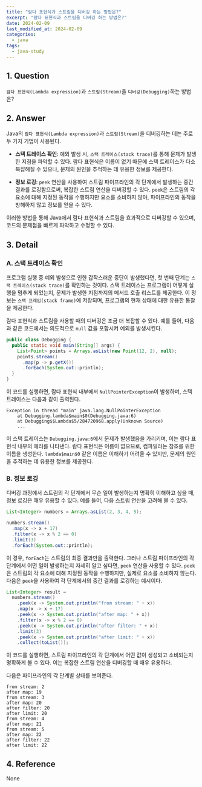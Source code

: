 ```yaml
---
title: "람다 표현식과 스트림을 디버깅 하는 방법은?"
excerpt: "람다 표현식과 스트림을 디버깅 하는 방법은?"
date: 2024-02-09
last_modified_at: 2024-02-09
categories:
  - java
tags:
  - java-study
---
```


## 1. Question

`람다 표현식(Lambda expression)`과 `스트림(Stream)`을 `디버깅(Debugging)`하는 방법은?

## 2. Answer

Java의 `람다 표현식(Lambda expression)`과 `스트림(Stream)`을 디버깅하는 데는 주로 두 가지 기법이 사용된다.

* **스택 트레이스 확인**: 예외 발생 시, `스택 트레이스(stack trace)`를 통해 문제가 발생한 지점을 파악할 수 있다. 람다 표현식은 이름이 없기 때문에 스택 트레이스가 다소 복잡해질 수 있으나, 문제의 원인을 추적하는 데 유용한 정보를 제공한다.

* **정보 로깅**: `peek` 연산을 사용하여 스트림 파이프라인의 각 단계에서 발생하는 중간 결과를 로깅함으로써, 복잡한 스트림 연산을 디버깅할 수 있다. `peek`은 스트림의 각 요소에 대해 지정된 동작을 수행하지만 요소를 소비하지 않아, 파이프라인의 동작을 방해하지 않고 정보를 얻을 수 있다.

이러한 방법을 통해 Java에서 람다 표현식과 스트림을 효과적으로 디버깅할 수 있으며, 코드의 문제점을 빠르게 파악하고 수정할 수 있다.

## 3. Detail

### A. 스택 트레이스 확인

프로그램 실행 중 예외 발생으로 인한 갑작스러운 중단이 발생했다면, 첫 번째 단계는 `스택 트레이스(stack trace)`를 확인하는 것이다. 스택 트레이스는 프로그램이 어떻게 실행을 멈추게 되었는지, 문제가 발생한 지점까지의 메서드 호출 리스트를 제공한다. 이 정보는 `스택 프레임(stack frame)`에 저장되며, 프로그램의 현재 상태에 대한 유용한 통찰을 제공한다.

람다 표현식과 스트림을 사용할 때의 디버깅은 조금 더 복잡할 수 있다. 예를 들어, 다음과 같은 코드에서는 의도적으로 `null` 값을 포함시켜 예외를 발생시킨다.

```java
public class Debugging {
  public static void main(String[] args) {
    List<Point> points = Arrays.asList(new Point(12, 2), null);
    points.stream()
      .map(p -> p.getX())
      .forEach(System.out::println);
  }
}
```

이 코드를 실행하면, 람다 표현식 내부에서 `NullPointerException`이 발생하며, 스택 트레이스는 다음과 같이 출력된다.

```
Exception in thread "main" java.lang.NullPointerException
    at Debugging.lambda$main$0(Debugging.java:6)
    at Debugging$$Lambda$5/284720968.apply(Unknown Source)
    ...

```

이 스택 트레이스는 `Debugging.java:6`에서 문제가 발생했음을 가리키며, 이는 람다 표현식 내부의 에러를 나타낸다. 람다 표현식은 이름이 없으므로, 컴파일러는 참조를 위한 이름을 생성한다. `lambda$main$0` 같은 이름은 이해하기 어려울 수 있지만, 문제의 원인을 추적하는 데 유용한 정보를 제공한다.

### B. 정보 로깅

디버깅 과정에서 스트림의 각 단계에서 무슨 일이 발생하는지 명확히 이해하고 싶을 때, 정보 로깅은 매우 유용할 수 있다. 예를 들어, 다음 스트림 연산을 고려해 볼 수 있다.

```java
List<Integer> numbers = Arrays.asList(2, 3, 4, 5);

numbers.stream()
  .map(x -> x + 17)
  .filter(x -> x % 2 == 0)
  .limit(3)
  .forEach(System.out::println);
```

이 경우, `forEach`는 스트림의 최종 결과만을 출력한다. 그러나 스트림 파이프라인의 각 단계에서 어떤 일이 발생하는지 자세히 알고 싶다면, `peek` 연산을 사용할 수 있다. `peek`은 스트림의 각 요소에 대해 지정된 동작을 수행하지만, 실제로 요소를 소비하지 않는다. 다음은 `peek`을 사용하여 각 단계에서의 중간 결과를 로깅하는 예시이다.

```java
List<Integer> result =
  numbers.stream()
    .peek(x -> System.out.println("from stream: " + x))
    .map(x -> x + 17)
    .peek(x -> System.out.println("after map: " + x))
    .filter(x -> x % 2 == 0)
    .peek(x -> System.out.println("after filter: " + x))
    .limit(3)
    .peek(x -> System.out.println("after limit: " + x))
    .collect(toList());
```

이 코드를 실행하면, 스트림 파이프라인의 각 단계에서 어떤 값이 생성되고 소비되는지 명확하게 볼 수 있다. 이는 복잡한 스트림 연산을 디버깅할 때 매우 유용하다.

다음은 파이프라인의 각 단계별 상태를 보여준다.

```
from stream: 2
after map: 19
from stream: 3
after map: 20
after filter: 20
after limit: 20
from stream: 4
after map: 21
from stream: 5
after map: 22
after filter: 22
after limit: 22
```

## 4. Reference

None